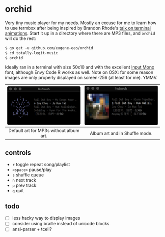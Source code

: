 # orchid

Very tiny music player for my needs. Mostly an excuse for me to learn how
to use termbox after being inspired by Brandon Rhode's [talk on terminal animations](https://www.youtube.com/watch?v=rrMnmLyYjU8).
Start it up in a directory where there are MP3 files, and `orchid` will
do the rest:

    $ go get -u github.com/eugene-eeo/orchid
    $ cd totally-legit-music
    $ orchid

Ideally ran in a terminal with size 50x10 and with the excellent [Input Mono](http://input.fontbureau.com/)
font, although Envy Code R works as well. Note on OSX: for some reason images
are only properly displayed on screen-256 (at least for me). YMMV.

| <img src='./demo1.png' width='300px'>   | <img src='./demo2.png' width='300px'>  |
|:---------------------------------------:|:--------------------------------------:|
| Default art for MP3s without album art. | Album art and in Shuffle mode.         |



## controls

- `r` toggle repeat song/playlist
- `<space>` pause/play
- `s` shuffle queue
- `n` next track
- `p` prev track
- `q` quit

## todo

- [ ] less hacky way to display images
- [ ] consider using braille instead of unicode blocks
- [ ] ansi-parser + tcell?
